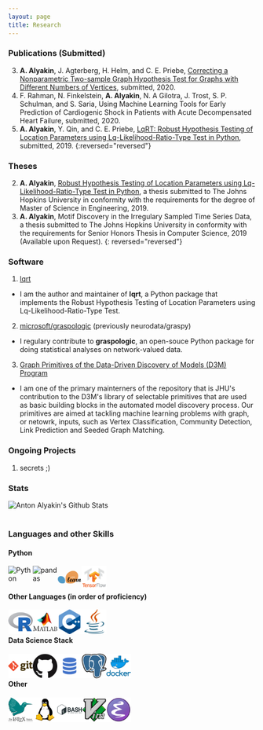 ```yaml
---
layout: page
title: Research
---
```

### Publications (Submitted)

3. **A. Alyakin**, J. Agterberg, H. Helm, and C. E. Priebe, [Correcting a
   Nonparametric Two-sample Graph Hypothesis Test for Graphs with Different
   Numbers of Vertices](https://arxiv.org/abs/2008.09434), submitted, 2020.
2. F. Rahman, N. Finkelstein, **A. Alyakin**, N. A Gilotra, J. Trost, S. P.
   Schulman, and S. Saria, Using Machine Learning Tools for Early Prediction of
   Cardiogenic Shock in Patients with Acute Decompensated Heart Failure,
   submitted, 2020.
1. **A. Alyakin**, Y. Qin, and C. E. Priebe, [LqRT: Robust Hypothesis Testing of
   Location Parameters using Lq-Likelihood-Ratio-Type Test in
   Python](https://arxiv.org/abs/1911.11922), submitted, 2019.
{:reversed="reversed"}

### Theses
2. **A. Alyakin**, [Robust Hypothesis Testing of Location Parameters using
   Lq-Likelihood-Ratio-Type Test in
   Python](http://jhir.library.jhu.edu/handle/1774.2/62301), a thesis submitted
   to The Johns Hopkins University in conformity with the requirements for the
   degree of Master of Science in Engineering, 2019.
1. **A. Alyakin**, Motif Discovery in the Irregulary Sampled Time Series Data, a
   thesis submitted to The Johns Hopkins University in conformity with the
   requirements for Senior Honors Thesis in Computer Science, 2019 (Available
   upon Request).
{: reversed="reversed"}

### Software
1. [lqrt](https://github.com/alyakin314/lqrt)
  - I am the author and maintainer of **lqrt**, a Python package that implements
    the Robust Hypothesis Testing of Location Parameters using
    Lq-Likelihood-Ratio-Type Test.
2. [microsoft/graspologic](https://github.com/microsoft/graspologoic) (previously
    neurodata/graspy)
  - I regulary contribute to **graspologic**, an open-souce Python package for doing
    statistical analyses on network-valued data. 
3. [Graph Primitives of the Data-Driven Discovery of Models (D3M)
   Program](https://github.com/neurodata/primitives-interfaces)
  - I am one of the primary mainterners of the repository that is JHU's
    contribution to the D3M's library of selectable primitives that are used as
    basic building blocks in the automated model discovery process.
    Our primitives are aimed at tackling machine learning problems with graph,
    or netowrk, inputs, such as Vertex Classification, Community Detection,
    Link Prediction and Seeded Graph Matching.

### Ongoing Projects
1. secrets ;) 

### Stats
<img align="left" alt="Anton Alyakin's Github Stats" src="https://github-readme-stats.vercel.app/api?username=alyakin314&show_icons=true&hide_border=true" />
<br/><br/>

### Languages and other Skills
#### Python
<img align="left" alt="Python" width="50px" src="https://www.python.org/static/opengraph-icon-200x200.png" />
<img align="left" alt="pandas" width="50px" src="https://cdn.shortpixel.ai/spai/q_lossy+ret_img/https://numfocus.org/wp-content/uploads/2016/07/pandas-logo-300.png" />
<img align="left" alt="scikit-learn" width="50px" src="https://raw.githubusercontent.com/github/explore/80688e429a7d4ef2fca1e82350fe8e3517d3494d/topics/scikit-learn/scikit-learn.png" />
<img align="left" alt="TensorFlow" width="50px" src="https://raw.githubusercontent.com/github/explore/80688e429a7d4ef2fca1e82350fe8e3517d3494d/topics/tensorflow/tensorflow.png" />
<br/><br/>

#### Other Languages (in order of proficiency)
<img align="left" alt="R" width="50px" src="https://raw.githubusercontent.com/github/explore/80688e429a7d4ef2fca1e82350fe8e3517d3494d/topics/r/r.png" />
<img align="left" alt="MATLAB" width="50px" src="https://raw.githubusercontent.com/github/explore/80688e429a7d4ef2fca1e82350fe8e3517d3494d/topics/matlab/matlab.png" />
<img align="left" alt="C++" width="50px" src="https://raw.githubusercontent.com/github/explore/80688e429a7d4ef2fca1e82350fe8e3517d3494d/topics/cpp/cpp.png" />
<img align="left" alt="Java" width="50px" src="https://raw.githubusercontent.com/github/explore/80688e429a7d4ef2fca1e82350fe8e3517d3494d/topics/java/java.png" />
<br/><br/>

#### Data Science Stack
<img align="left" alt="Git" width="50px" src="https://raw.githubusercontent.com/github/explore/80688e429a7d4ef2fca1e82350fe8e3517d3494d/topics/git/git.png" />
<img align="left" alt="GitHub" width="50px" src="https://raw.githubusercontent.com/github/explore/78df643247d429f6cc873026c0622819ad797942/topics/github/github.png" />
<img align="left" alt="SQL" width="50px" src="https://raw.githubusercontent.com/github/explore/80688e429a7d4ef2fca1e82350fe8e3517d3494d/topics/sql/sql.png" />
<img align="left" alt="PostgreSQL" width="50px" src="https://raw.githubusercontent.com/github/explore/80688e429a7d4ef2fca1e82350fe8e3517d3494d/topics/postgresql/postgresql.png" />
<img align="left" alt="docker" width="50px" src="https://raw.githubusercontent.com/github/explore/80688e429a7d4ef2fca1e82350fe8e3517d3494d/topics/docker/docker.png" />
<br/><br/>

#### Other
<img align="left" alt="latex" width="50px" src="https://raw.githubusercontent.com/github/explore/80688e429a7d4ef2fca1e82350fe8e3517d3494d/topics/latex/latex.png" />
<img align="left" alt="linux" width="50px" src="https://raw.githubusercontent.com/github/explore/80688e429a7d4ef2fca1e82350fe8e3517d3494d/topics/linux/linux.png" />
<img align="left" alt="bash" width="50px" src="https://raw.githubusercontent.com/github/explore/80688e429a7d4ef2fca1e82350fe8e3517d3494d/topics/bash/bash.png" />
<img align="left" alt="vim" width="50px" src="https://raw.githubusercontent.com/github/explore/80688e429a7d4ef2fca1e82350fe8e3517d3494d/topics/vim/vim.png" />
<img align="left" alt="emacs" width="50px" src="https://raw.githubusercontent.com/github/explore/80688e429a7d4ef2fca1e82350fe8e3517d3494d/topics/emacs/emacs.png" />

